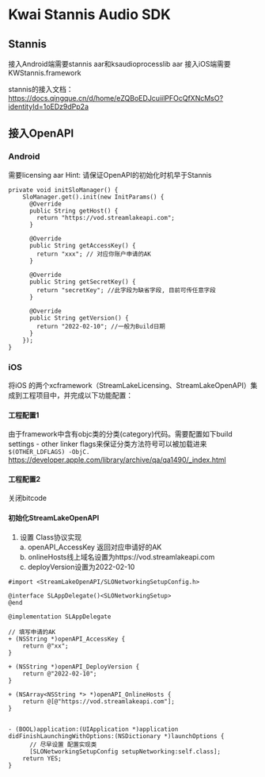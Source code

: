 # Kwai Stannis Audio SDK  

## Stannis 
接入Android端需要stannis aar和ksaudioprocesslib aar
接入iOS端需要KWStannis.framework

stannis的接入文档：https://docs.qingque.cn/d/home/eZQBoEDJcuiilPFOcQfXNcMsO?identityId=1oEDz9dPp2a    

## 接入OpenAPI

### Android
需要licensing aar
Hint: 请保证OpenAPI的初始化时机早于Stannis  

    private void initSloManager() {
        SloManager.get().init(new InitParams() {
          @Override
          public String getHost() {
            return "https://vod.streamlakeapi.com";
          }
        
          @Override
          public String getAccessKey() {
            return "xxx"; // 对应你账户申请的AK
          }
        
          @Override
          public String getSecretKey() {
            return "secretKey"; //此字段为缺省字段, 目前可传任意字段
          }
        
          @Override
          public String getVersion() {
            return "2022-02-10"; //一般为Build日期
          }
        });
    }

### iOS
将iOS 的两个xcframework（StreamLakeLicensing、StreamLakeOpenAPI）集成到工程项目中，并完成以下功能配置：

#### 工程配置1
由于framework中含有objc类的分类(category)代码。需要配置如下build settings - other linker flags来保证分类方法符号可以被加载进来  
`$(OTHER_LDFLAGS) -ObjC.`  
https://developer.apple.com/library/archive/qa/qa1490/_index.html


#### 工程配置2
关闭bitcode


#### 初始化StreamLakeOpenAPI

1. 设置 Class<SLONetworkingSetup>协议实现  
    a. openAPI_AccessKey 返回对应申请好的AK  
    b. onlineHosts线上域名设置为https://vod.streamlakeapi.com  
    c. deployVersion设置为2022-02-10  

```
#import <StreamLakeOpenAPI/SLONetworkingSetupConfig.h>

@interface SLAppDelegate()<SLONetworkingSetup>
@end

@implementation SLAppDelegate

// 填写申请的AK
+ (NSString *)openAPI_AccessKey {
    return @"xx";
}

+ (NSString *)openAPI_DeployVersion {
    return @"2022-02-10";
}

+ (NSArray<NSString *> *)openAPI_OnlineHosts {
    return @[@"https://vod.streamlakeapi.com"];
}


- (BOOL)application:(UIApplication *)application didFinishLaunchingWithOptions:(NSDictionary *)launchOptions {
      // 尽早设置 配置实现类
      [SLONetworkingSetupConfig setupNetworking:self.class];
    return YES;
}
```


